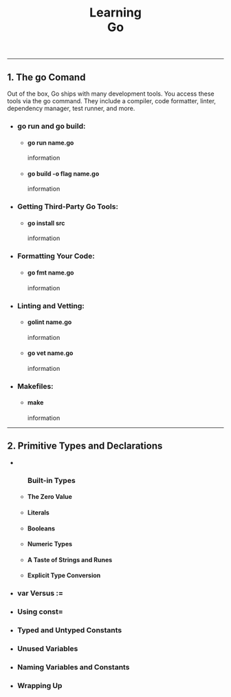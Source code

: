 <header>
  <h1>Learning <br> <strong>Go</strong></h1>
</header>
<main>
  <hr>
  <section>
    <h2>1. The go Comand</h2>
    <p>Out of the box, Go ships with many development tools. You access
these tools via the go command. They include a compiler, code
formatter, linter, dependency manager, test runner, and more.</p>
    <ul>
      <li>
        <h3>go run and go build:</h3>
          <ul>
            <li>
              <h4>go run name.go</h4>
              <p>
                information
              </p>
            </li>
            <li>
              <h4>go build -o flag name.go</h4>
              <p>
                information
              </p>
            </li>
          </ul>
      </li>
      <li>
        <h3>Getting Third-Party Go Tools:</h3>
        <ul>
            <li>
              <h4>go install src</h4>
              <p>
                information
              </p>
            </li>
        </ul>
      </li>
      <li>
        <h3>Formatting Your Code:</h3>
        <ul>
            <li>
              <h4>go fmt name.go</h4>
              <p>
                information
              </p>
            </li>
        </ul>
      </li>
      <li>
        <h3>Linting and Vetting:</h3>
          <ul>
            <li>
              <h4>golint name.go</h4>
              <p>
                information
              </p>
            </li>
            <li>
              <h4>go vet name.go</h4>
              <p>
                information
              </p>
            </li>
          </ul>
      </li>  
      <li>
        <h3>Makefiles:</h3>
        <ul>
            <li>
              <h4>make</h4>
              <p>
                information
              </p>
            </li>
        </ul>
      </li>
    </ul>
  </section>
  <hr>
  <section>
    <h2>2. Primitive Types and Declarations</h2>
    <ul>
      <li>
        <ul>
          <h3>Built-in Types</h3>
          <p>
            <!-- information -->
          </p>
            <li>
              <h4>The Zero Value</h4>
              <p>
            <!-- information -->
              </p>
            </li>
            <li>
              <h4>Literals</h4>
              <p>
            <!-- information -->
              </p>
            </li>
            <li>
              <h4>Booleans</h4>
              <p>
            <!-- information -->
              </p>
            </li>
            <li>
              <h4>Numeric Types</h4>
              <p>
            <!-- information -->
              </p>
            </li>
            <li>
              <h4>A Taste of Strings and Runes</h4>
              <p>
            <!-- information -->
              </p>
            </li>
            <li>
              <h4>Explicit Type Conversion</h4>
              <p>
            <!-- information -->
              </p>
            </li>
        </ul>
      </li>
      <li>
        <h3>var Versus :=</h3>
        <p></p>
      </li>
      <li>
        <h3>Using const=</h3>
        <p></p>
      </li>
      <li>
        <h3>Typed and Untyped Constants</h3>
        <p></p>
      </li>
      <li>
        <h3>Unused Variables</h3>
        <p></p>
      </li>
      <li>
        <h3>Naming Variables and Constants</h3>
        <p></p>
      </li>
      <li>
        <h3>Wrapping Up</h3>
        <p></p>
      </li>
    </ul>
  </section>
</main>
